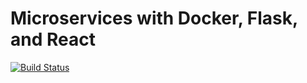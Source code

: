 # Microservices with Docker, Flask, and React

[![Build Status](https://travis-ci.org/andreitch/testdriven-app.svg?branch=master)](https://travis-ci.org/andreitch/testdriven-app)